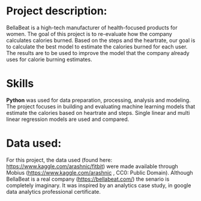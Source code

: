 # Project description:

BellaBeat is a high-tech manufacturer of health-focused products for women. The goal of this project is to re-evaluate how the company calculates calories burned. Based on the steps and the heartrate, our goal is to calculate the best model to estimate the calories burned for each user. The results are to be used to improve the model that the company already uses for calorie burning estimates. 

# Skills

**Python** was used for data preparation, processing, analysis and modeling.
The project focuses in building and evaluating machine learning models that estimate the calories based on heartrate and steps. 
Single linear and multi linear regression models are used and compared.


# Data used:

For this project, the data used (found here: https://www.kaggle.com/arashnic/fitbit) were made available through Mobius (https://www.kaggle.com/arashnic , CC0: Public Domain). Although BellaBeat is a real company (https://bellabeat.com/) the senario is completely imaginary. It was inspired by an analytics case study, in google data analytics professional certificate.
